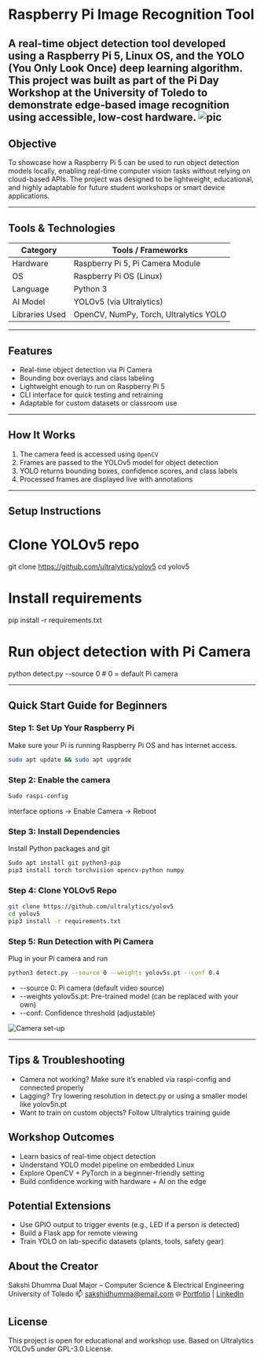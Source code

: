 # Raspberry Pi Image Recognition Tool

A real-time object detection tool developed using a Raspberry Pi 5, Linux OS, and the YOLO (You Only Look Once) deep learning algorithm. This project was built as part of the **Pi Day Workshop** at the University of Toledo to demonstrate edge-based image recognition using accessible, low-cost hardware.
![pic](https://github.com/SakshiD16/Image-recognition-RaspberryPi/blob/main/Test%20result.jpeg)
---

## Objective

To showcase how a Raspberry Pi 5 can be used to run object detection models locally, enabling real-time computer vision tasks without relying on cloud-based APIs. The project was designed to be lightweight, educational, and highly adaptable for future student workshops or smart device applications.

---

## Tools & Technologies

| Category            | Tools / Frameworks                       |
|---------------------|------------------------------------------|
| Hardware            | Raspberry Pi 5, Pi Camera Module         |
| OS                  | Raspberry Pi OS (Linux)                  |
| Language            | Python 3                                 |
| AI Model            | YOLOv5 (via Ultralytics)                 |
| Libraries Used      | OpenCV, NumPy, Torch, Ultralytics YOLO   |

---

## Features

- Real-time object detection via Pi Camera
- Bounding box overlays and class labeling
- Lightweight enough to run on Raspberry Pi 5
- CLI interface for quick testing and retraining
- Adaptable for custom datasets or classroom use

---

## How It Works

1. The camera feed is accessed using `OpenCV`
2. Frames are passed to the YOLOv5 model for object detection
3. YOLO returns bounding boxes, confidence scores, and class labels
4. Processed frames are displayed live with annotations

---

## Setup Instructions

# Clone YOLOv5 repo
git clone https://github.com/ultralytics/yolov5
cd yolov5

# Install requirements
pip install -r requirements.txt

# Run object detection with Pi Camera
python detect.py --source 0  # 0 = default Pi camera

---

## Quick Start Guide for Beginners

### Step 1: Set Up Your Raspberry Pi
Make sure your Pi is running Raspberry Pi OS and has internet access.

```bash
sudo apt update && sudo apt upgrade
```

### Step 2: Enable the camera
```bash
Sudo raspi-config
```
interface options -> Enable Camera -> Reboot

### Step 3: Install Dependencies
Install Python packages and git
```bash
Sudo apt install git python3-pip
pip3 install torch torchvision opencv-python numpy
```

### Step 4: Clone YOLOv5 Repo
```bash
git clone https://github.com/ultralytics/yolov5
cd yolov5
pip3 install -r requirements.txt
```

### Step 5: Run Detection with Pi Camera
Plug in your Pi camera and run
```bash
python3 detect.py --source 0 --weights yolov5s.pt --conf 0.4
```
- --source 0: Pi camera (default video source)
- --weights yolov5s.pt: Pre-trained model (can be replaced with your own)
- --conf: Confidence threshold (adjustable)

![Camera set-up](https://github.com/SakshiD16/Image-recognition-RaspberryPi/blob/main/Camera%20pic.jpeg)

---

## Tips & Troubleshooting

- Camera not working? Make sure it’s enabled via raspi-config and connected properly
- Lagging? Try lowering resolution in detect.py or using a smaller model like yolov5n.pt
- Want to train on custom objects? Follow Ultralytics training guide

## Workshop Outcomes

- Learn basics of real-time object detection
- Understand YOLO model pipeline on embedded Linux
- Explore OpenCV + PyTorch in a beginner-friendly setting
- Build confidence working with hardware + AI on the edge

## Potential Extensions

- Use GPIO output to trigger events (e.g., LED if a person is detected)
- Build a Flask app for remote viewing
- Train YOLO on lab-specific datasets (plants, tools, safety gear)

## About the Creator

Sakshi Dhumma
Dual Major – Computer Science & Electrical Engineering
University of Toledo
📫 sakshidhumma@email.com
🌐 [Portfolio]() | [LinkedIn](https://www.linkedin.com/in/sakshidhumma/)

## License
This project is open for educational and workshop use. Based on Ultralytics YOLOv5 under GPL-3.0 License.
